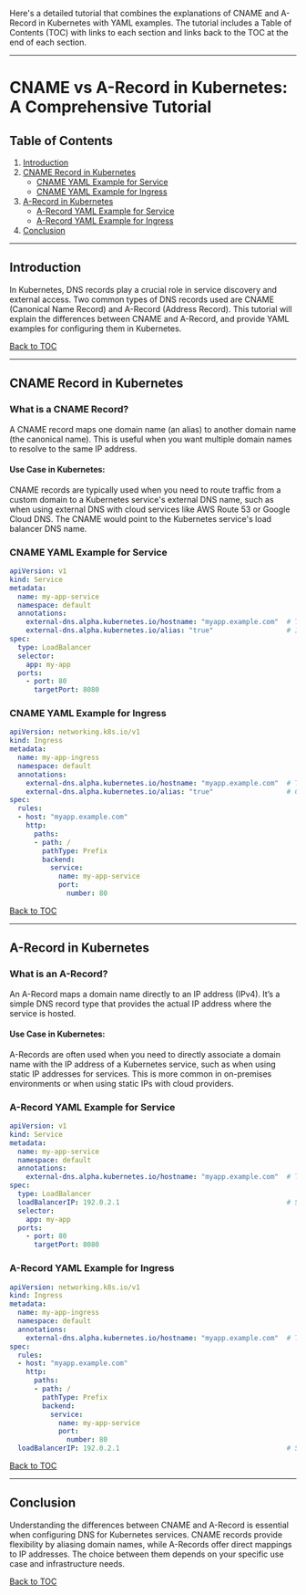 Here's a detailed tutorial that combines the explanations of CNAME and A-Record in Kubernetes with YAML examples. The tutorial includes a Table of Contents (TOC) with links to each section and links back to the TOC at the end of each section.

---

# **CNAME vs A-Record in Kubernetes: A Comprehensive Tutorial**

## **Table of Contents**

1. [Introduction](#introduction)
2. [CNAME Record in Kubernetes](#cname-record-in-kubernetes)
   - [CNAME YAML Example for Service](#cname-yaml-example-for-service)
   - [CNAME YAML Example for Ingress](#cname-yaml-example-for-ingress)
3. [A-Record in Kubernetes](#a-record-in-kubernetes)
   - [A-Record YAML Example for Service](#a-record-yaml-example-for-service)
   - [A-Record YAML Example for Ingress](#a-record-yaml-example-for-ingress)
4. [Conclusion](#conclusion)

---

## **Introduction**
In Kubernetes, DNS records play a crucial role in service discovery and external access. Two common types of DNS records used are CNAME (Canonical Name Record) and A-Record (Address Record). This tutorial will explain the differences between CNAME and A-Record, and provide YAML examples for configuring them in Kubernetes.

[Back to TOC](#table-of-contents)

---

## **CNAME Record in Kubernetes**

### **What is a CNAME Record?**
A CNAME record maps one domain name (an alias) to another domain name (the canonical name). This is useful when you want multiple domain names to resolve to the same IP address.

#### **Use Case in Kubernetes:**
CNAME records are typically used when you need to route traffic from a custom domain to a Kubernetes service's external DNS name, such as when using external DNS with cloud services like AWS Route 53 or Google Cloud DNS. The CNAME would point to the Kubernetes service's load balancer DNS name.

### **CNAME YAML Example for Service**

```yaml
apiVersion: v1
kind: Service
metadata:
  name: my-app-service
  namespace: default
  annotations:
    external-dns.alpha.kubernetes.io/hostname: "myapp.example.com"  # The custom domain name
    external-dns.alpha.kubernetes.io/alias: "true"                  # Indicates a CNAME record
spec:
  type: LoadBalancer
  selector:
    app: my-app
  ports:
    - port: 80
      targetPort: 8080
```

### **CNAME YAML Example for Ingress**

```yaml
apiVersion: networking.k8s.io/v1
kind: Ingress
metadata:
  name: my-app-ingress
  namespace: default
  annotations:
    external-dns.alpha.kubernetes.io/hostname: "myapp.example.com"  # The custom domain name
    external-dns.alpha.kubernetes.io/alias: "true"                  # CNAME record creation
spec:
  rules:
  - host: "myapp.example.com"
    http:
      paths:
      - path: /
        pathType: Prefix
        backend:
          service:
            name: my-app-service
            port:
              number: 80
```

[Back to TOC](#table-of-contents)

---

## **A-Record in Kubernetes**

### **What is an A-Record?**
An A-Record maps a domain name directly to an IP address (IPv4). It’s a simple DNS record type that provides the actual IP address where the service is hosted.

#### **Use Case in Kubernetes:**
A-Records are often used when you need to directly associate a domain name with the IP address of a Kubernetes service, such as when using static IP addresses for services. This is more common in on-premises environments or when using static IPs with cloud providers.

### **A-Record YAML Example for Service**

```yaml
apiVersion: v1
kind: Service
metadata:
  name: my-app-service
  namespace: default
  annotations:
    external-dns.alpha.kubernetes.io/hostname: "myapp.example.com"  # The custom domain name
spec:
  type: LoadBalancer
  loadBalancerIP: 192.0.2.1                                         # Static IP for the LoadBalancer
  selector:
    app: my-app
  ports:
    - port: 80
      targetPort: 8080
```

### **A-Record YAML Example for Ingress**

```yaml
apiVersion: networking.k8s.io/v1
kind: Ingress
metadata:
  name: my-app-ingress
  namespace: default
  annotations:
    external-dns.alpha.kubernetes.io/hostname: "myapp.example.com"  # The custom domain name
spec:
  rules:
  - host: "myapp.example.com"
    http:
      paths:
      - path: /
        pathType: Prefix
        backend:
          service:
            name: my-app-service
            port:
              number: 80
  loadBalancerIP: 192.0.2.1                                         # Static IP for the LoadBalancer
```

[Back to TOC](#table-of-contents)

---

## **Conclusion**

Understanding the differences between CNAME and A-Record is essential when configuring DNS for Kubernetes services. CNAME records provide flexibility by aliasing domain names, while A-Records offer direct mappings to IP addresses. The choice between them depends on your specific use case and infrastructure needs.

[Back to TOC](#table-of-contents)
